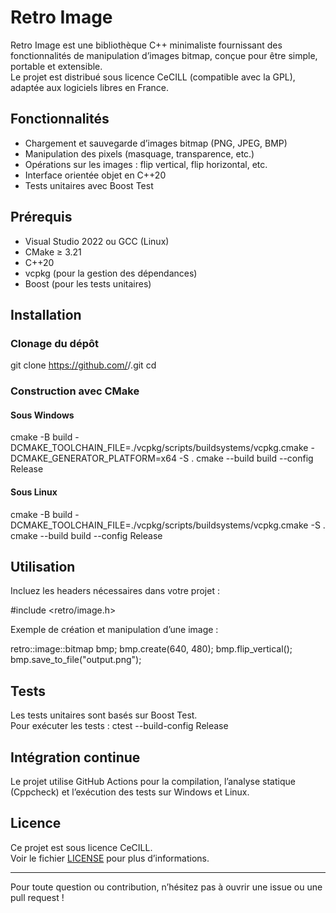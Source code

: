 ﻿# Retro Image

Retro Image est une bibliothèque C++ minimaliste fournissant des fonctionnalités de manipulation d’images bitmap, conçue pour être simple, portable et extensible.  
Le projet est distribué sous licence CeCILL (compatible avec la GPL), adaptée aux logiciels libres en France.

## Fonctionnalités

- Chargement et sauvegarde d’images bitmap (PNG, JPEG, BMP)
- Manipulation des pixels (masquage, transparence, etc.)
- Opérations sur les images : flip vertical, flip horizontal, etc.
- Interface orientée objet en C++20
- Tests unitaires avec Boost Test

## Prérequis

- Visual Studio 2022 ou GCC (Linux)
- CMake ≥ 3.21
- C++20
- vcpkg (pour la gestion des dépendances)
- Boost (pour les tests unitaires)

## Installation

### Clonage du dépôt

git clone https://github.com/<votre-utilisateur>/<votre-repo>.git cd <votre-repo>

### Construction avec CMake

#### Sous Windows

cmake -B build -DCMAKE_TOOLCHAIN_FILE=./vcpkg/scripts/buildsystems/vcpkg.cmake -DCMAKE_GENERATOR_PLATFORM=x64 -S . cmake --build build --config Release

#### Sous Linux

cmake -B build -DCMAKE_TOOLCHAIN_FILE=./vcpkg/scripts/buildsystems/vcpkg.cmake -S . cmake --build build --config Release

## Utilisation

Incluez les headers nécessaires dans votre projet :

#include <retro/image.h>

Exemple de création et manipulation d’une image :

retro::image::bitmap bmp; 
bmp.create(640, 480); 
bmp.flip_vertical(); 
bmp.save_to_file("output.png");

## Tests

Les tests unitaires sont basés sur Boost Test.  
Pour exécuter les tests :
ctest --build-config Release


## Intégration continue

Le projet utilise GitHub Actions pour la compilation, l’analyse statique (Cppcheck) et l’exécution des tests sur Windows et Linux.

## Licence

Ce projet est sous licence CeCILL.  
Voir le fichier [LICENSE](LICENSE) pour plus d’informations.

---

Pour toute question ou contribution, n’hésitez pas à ouvrir une issue ou une pull request !